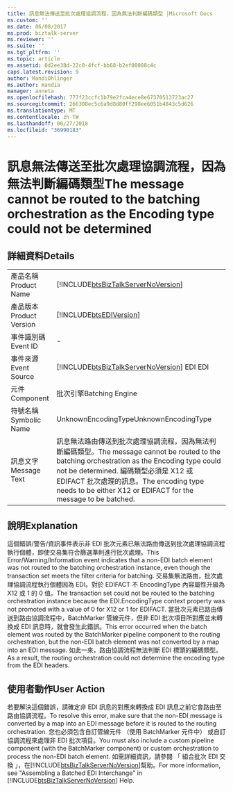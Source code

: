 ```yaml
---
title: 訊息無法傳送至批次處理協調流程，因為無法判斷編碼類型 |Microsoft Docs
ms.custom: ''
ms.date: 06/08/2017
ms.prod: biztalk-server
ms.reviewer: ''
ms.suite: ''
ms.tgt_pltfrm: ''
ms.topic: article
ms.assetid: 0d2ee38d-22c0-4fcf-bb68-b2ef00088c4c
caps.latest.revision: 9
author: MandiOhlinger
ms.author: mandia
manager: anneta
ms.openlocfilehash: 777f23ccfc1b79e2fca4ece8e67370513723ac27
ms.sourcegitcommit: 266308ec5c6a9d8d80ff298ee6051b4843c5d626
ms.translationtype: MT
ms.contentlocale: zh-TW
ms.lasthandoff: 06/27/2018
ms.locfileid: "36990183"
---
```

# <a name="the-message-cannot-be-routed-to-the-batching-orchestration-as-the-encoding-type-could-not-be-determined"></a><span data-ttu-id="65b4e-102">訊息無法傳送至批次處理協調流程，因為無法判斷編碼類型</span><span class="sxs-lookup"><span data-stu-id="65b4e-102">The message cannot be routed to the batching orchestration as the Encoding type could not be determined</span></span>
## <a name="details"></a><span data-ttu-id="65b4e-103">詳細資料</span><span class="sxs-lookup"><span data-stu-id="65b4e-103">Details</span></span>  
  
|                 |                                                                                                                                                                                             |
|-----------------|---------------------------------------------------------------------------------------------------------------------------------------------------------------------------------------------|
|  <span data-ttu-id="65b4e-104">產品名稱</span><span class="sxs-lookup"><span data-stu-id="65b4e-104">Product Name</span></span>   |                                                     [!INCLUDE[btsBizTalkServerNoVersion](../includes/btsbiztalkservernoversion-md.md)]                                                      |
| <span data-ttu-id="65b4e-105">產品版本</span><span class="sxs-lookup"><span data-stu-id="65b4e-105">Product Version</span></span> |                                                                 [!INCLUDE[btsEDIVersion](../includes/btsediversion-md.md)]                                                                  |
|    <span data-ttu-id="65b4e-106">事件識別碼</span><span class="sxs-lookup"><span data-stu-id="65b4e-106">Event ID</span></span>     |                                                                                              -                                                                                              |
|  <span data-ttu-id="65b4e-107">事件來源</span><span class="sxs-lookup"><span data-stu-id="65b4e-107">Event Source</span></span>   |                                                   [!INCLUDE[btsBizTalkServerNoVersion](../includes/btsbiztalkservernoversion-md.md)]<span data-ttu-id="65b4e-108"> EDI</span><span class="sxs-lookup"><span data-stu-id="65b4e-108"> EDI</span></span>                                                    |
|    <span data-ttu-id="65b4e-109">元件</span><span class="sxs-lookup"><span data-stu-id="65b4e-109">Component</span></span>    |                                                                                       <span data-ttu-id="65b4e-110">批次引擎</span><span class="sxs-lookup"><span data-stu-id="65b4e-110">Batching Engine</span></span>                                                                                       |
|  <span data-ttu-id="65b4e-111">符號名稱</span><span class="sxs-lookup"><span data-stu-id="65b4e-111">Symbolic Name</span></span>  |                                                                                     <span data-ttu-id="65b4e-112">UnknownEncodingType</span><span class="sxs-lookup"><span data-stu-id="65b4e-112">UnknownEncodingType</span></span>                                                                                     |
|  <span data-ttu-id="65b4e-113">訊息文字</span><span class="sxs-lookup"><span data-stu-id="65b4e-113">Message Text</span></span>   | <span data-ttu-id="65b4e-114">訊息無法路由傳送到批次處理協調流程，因為無法判斷編碼類型。</span><span class="sxs-lookup"><span data-stu-id="65b4e-114">The message cannot be routed to the batching orchestration as the Encoding type could not be determined.</span></span> <span data-ttu-id="65b4e-115">編碼類型必須是 X12 或 EDIFACT 批次處理的訊息。</span><span class="sxs-lookup"><span data-stu-id="65b4e-115">The encoding type needs to be either X12 or EDIFACT for the message to be batched.</span></span> |
  
## <a name="explanation"></a><span data-ttu-id="65b4e-116">說明</span><span class="sxs-lookup"><span data-stu-id="65b4e-116">Explanation</span></span>  
 <span data-ttu-id="65b4e-117">這個錯誤/警告/資訊事件表示非 EDI 批次元素已無法路由傳送到批次處理協調流程執行個體，即使交易集符合篩選準則進行批次處理。</span><span class="sxs-lookup"><span data-stu-id="65b4e-117">This Error/Warning/Information event indicates that a non-EDI batch element was not routed to the batching orchestration instance, even though the transaction set meets the filter criteria for batching.</span></span> <span data-ttu-id="65b4e-118">交易集無法路由，批次處理協調流程執行個體因為 EDI。對於 EDIFACT 不 EncodingType 內容屬性升級為 X12 或 1 的 0 值。</span><span class="sxs-lookup"><span data-stu-id="65b4e-118">The transaction set could not be routed to the batching orchestration instance because the EDI.EncodingType context property was not promoted with a value of 0 for X12 or 1 for EDIFACT.</span></span> <span data-ttu-id="65b4e-119">當批次元素已路由傳送到路由協調流程中，BatchMarker 管線元件，但非 EDI 批次項目所對應並未轉換成 EDI 訊息時，就會發生此錯誤。</span><span class="sxs-lookup"><span data-stu-id="65b4e-119">This error occurred when the batch element was routed by the BatchMarker pipeline component to the routing orchestration, but the non-EDI batch element was not converted by a map into an EDI message.</span></span> <span data-ttu-id="65b4e-120">如此一來，路由協調流程無法判斷 EDI 標頭的編碼類型。</span><span class="sxs-lookup"><span data-stu-id="65b4e-120">As a result, the routing orchestration could not determine the encoding type from the EDI headers.</span></span>  
  
## <a name="user-action"></a><span data-ttu-id="65b4e-121">使用者動作</span><span class="sxs-lookup"><span data-stu-id="65b4e-121">User Action</span></span>  
 <span data-ttu-id="65b4e-122">若要解決這個錯誤，請確定非 EDI 訊息的對應來轉換成 EDI 訊息之前它會路由至路由協調流程。</span><span class="sxs-lookup"><span data-stu-id="65b4e-122">To resolve this error, make sure that the non-EDI message is converted by a map into an EDI message before it is routed to the routing orchestration.</span></span> <span data-ttu-id="65b4e-123">您也必須包含自訂管線元件 （使用 BatchMarker 元件中） 或自訂協調流程來處理非 EDI 批次項目。</span><span class="sxs-lookup"><span data-stu-id="65b4e-123">You must also include a custom pipeline component (with the BatchMarker component) or custom orchestration to process the non-EDI batch element.</span></span> <span data-ttu-id="65b4e-124">如需詳細資訊，請參閱 「 組合批次 EDI 交換 」，在[!INCLUDE[btsBizTalkServerNoVersion](../includes/btsbiztalkservernoversion-md.md)]幫助。</span><span class="sxs-lookup"><span data-stu-id="65b4e-124">For more information, see "Assembling a Batched EDI Interchange" in [!INCLUDE[btsBizTalkServerNoVersion](../includes/btsbiztalkservernoversion-md.md)] Help.</span></span>
